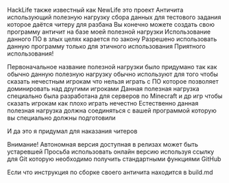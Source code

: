 HackLife также известный как NewLife это проект Античита использующий полезную нагрузку сбора данных для тестового задания которое даётся читеру для разбана
Вы конечно можете создать свою программу античит на базе моей полезной нагрузки
Использование данного ПО в злых целях карается по закону
Разрешено использовать данную программу только для этичного использования
Приятного использования!

Первоначальное название полезной нагрузки было придумано так как обычно данную полезную нагрузку обычно используют для того чтобы сказать нечестным игрокам что нельзя играть с ПО которое позволяет доминировать над другими игроками
Данная полезная нагрузка специально была разработана для серверов по Minecraft и др игр чтобы сказать игрокам как плохо играть нечестно
Естественно данная полезная нагрузка должна соединяться с вашей программой которую вы специально должны подготовили

И да это я придумал для наказания читеров

Внимание! Автономная версия доступная в релизах может быть устаревшей
Просьба использовать онлайн версию используя ссылку для Git которую необходимо получить стандартными функциями GitHub

Если что инструкция по сборке своего античита находится в build.md